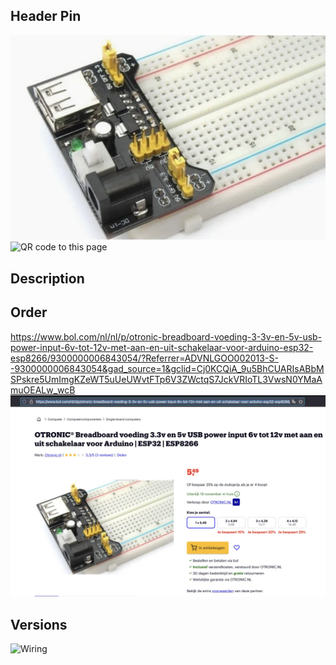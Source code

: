 ## Header Pin

<img src="OT150-B75_Photo.jpg" alt="Photo of the component">
<img src="OT150-B75_QR_code.jpg" alt="QR code to this page" width="80" height="80">

## Description

## Order
<a href="https://www.bol.com/nl/nl/p/otronic-breadboard-voeding-3-3v-en-5v-usb-power-input-6v-tot-12v-met-aan-en-uit-schakelaar-voor-arduino-esp32-esp8266/9300000006843054/?Referrer=ADVNLGOO002013-S--9300000006843054&gad_source=1&gclid=Cj0KCQiA_9u5BhCUARIsABbMSPskre5UmImgKZeWT5uUeUWvtFTp6V3ZWctqS7JckVRIoTL3VwsN0YMaAmuOEALw_wcB">https://www.bol.com/nl/nl/p/otronic-breadboard-voeding-3-3v-en-5v-usb-power-input-6v-tot-12v-met-aan-en-uit-schakelaar-voor-arduino-esp32-esp8266/9300000006843054/?Referrer=ADVNLGOO002013-S--9300000006843054&gad_source=1&gclid=Cj0KCQiA_9u5BhCUARIsABbMSPskre5UmImgKZeWT5uUeUWvtFTp6V3ZWctqS7JckVRIoTL3VwsN0YMaAmuOEALw_wcB</a>
<img src="OT150-B75_Order.jpg" alt="Photo of the Order">

##  Versions

<img src="OT150-B75_Wiring.jpg" alt="Wiring" >

